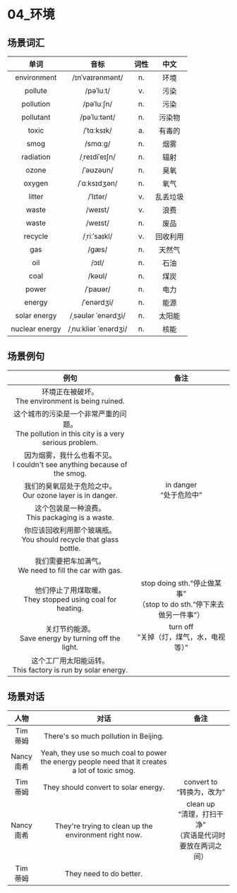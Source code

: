 # 04_环境

## 场景词汇

|      单词      |         音标         | 词性 |   中文   |
| :------------: | :------------------: | :--: | :------: |
|  environment   |   /ɪnˈvaɪrənmənt/    |  n.  |   环境   |
|    pollute     |      /pəˈluːt/       |  v.  |   污染   |
|   pollution    |      /pəˈluːʃn/      |  n.  |   污染   |
|   pollutant    |     /pəˈluːtənt/     |  n.  |  污染物  |
|     toxic      |      /ˈtɑːksɪk/      |  a.  |  有毒的  |
|      smog      |       /smɑːɡ/        |  n.  |   烟雾   |
|   radiation    |    /ˌreɪdiˈeɪʃn/     |  n.  |   辐射   |
|     ozone      |      /ˈəʊzəʊn/       |  n.  |   臭氧   |
|     oxygen     |     /ˈɑːksɪdʒən/     |  n.  |   氧气   |
|     litter     |       /ˈlɪtər/       |  v.  | 乱丢垃圾 |
|     waste      |       /weɪst/        |  v.  |   浪费   |
|     waste      |       /weɪst/        |  n.  |   废品   |
|    recycle     |     /ˌriːˈsaɪkl/     |  v.  | 回收利用 |
|      gas       |        /ɡæs/         |  n.  |  天然气  |
|      oil       |        /ɔɪl/         |  n.  |   石油   |
|      coal      |        /kəʊl/        |  n.  |   煤炭   |
|     power      |       /ˈpaʊər/       |  n.  |   电力   |
|     energy     |      /ˈenərdʒi/      |  n.  |   能源   |
|  solar energy  |  /ˌsəʊlər ˈenərdʒi/  |  n.  |  太阳能  |
| nuclear energy | /ˌnuːkliər ˈenərdʒi/ |  n.  |   核能   |

## 场景例句

|                             例句                             |                             备注                             |
| :----------------------------------------------------------: | :----------------------------------------------------------: |
|    环境正在被破坏。<br />The environment is being ruined.    |                                                              |
| 这个城市的污染是一个非常严重的问题。<br />The pollution in this city is a very serious problem. |                                                              |
| 因为烟雾，我什么也看不见。<br />I couldn't see anything because of the smog. |                                                              |
| 我们的臭氧层处于危险之中。<br />Our ozone layer is in danger. |                 in danger<br />“处于危险中”                  |
|     这个包装是一种浪费。<br />This packaging is a waste.     |                                                              |
| 你应该回收利用那个玻璃瓶。<br />You should recycle that glass bottle. |                                                              |
| 我们需要把车加满气。<br />We need to fill the car with gas.  |                                                              |
| 他们停止了用煤取暖。<br />They stopped using coal for heating. | stop doing sth.“停止做某事”<br />（stop to do sth.“停下来去做另一件事”） |
|  关灯节约能源。<br />Save energy by turning off the light.   |         turn off<br />“关掉（灯，煤气，水，电视等）”         |
| 这个工厂用太阳能运转。<br />This factory is run by solar energy. |                                                              |

## 场景对话

|      人物       |                             对话                             |                             备注                             |
| :-------------: | :----------------------------------------------------------: | :----------------------------------------------------------: |
|  Tim<br />蒂姆  |            There's so much pollution in Beijing.             |                                                              |
| Nancy<br />南希 | Yeah, they use so much coal to power the energy people need that it creates a lot of toxic smog. |                                                              |
|  Tim<br />蒂姆  |             They should convert to solar energy.             |                convert to<br />“转换为，改为”                |
| Nancy<br />南希 |    They're trying to clean up the environment right now.     | clean up<br />“清理，打扫干净”<br />（宾语是代词时要放在两词之间） |
|  Tim<br />蒂姆  |                   They need to do better.                    |                                                              |